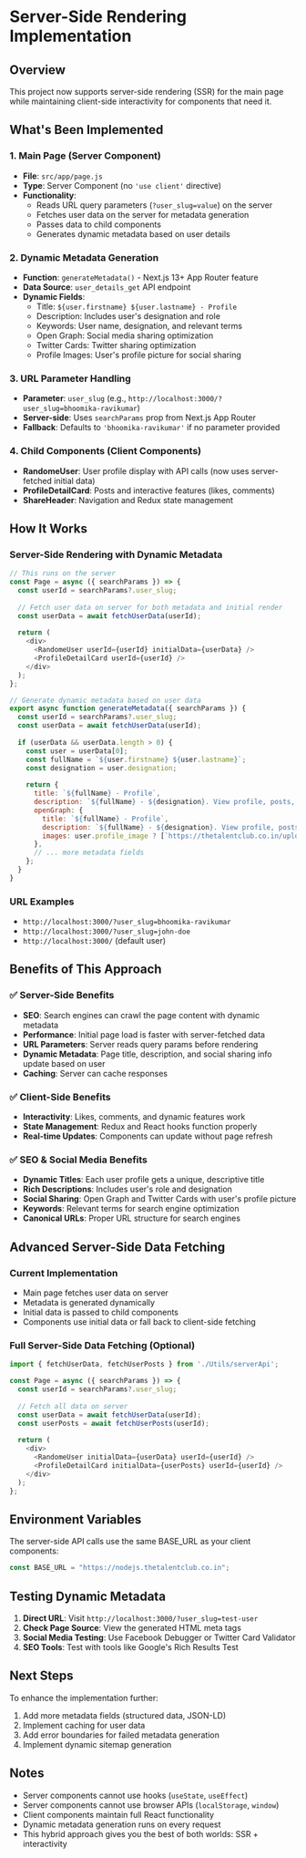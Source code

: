 # Server-Side Rendering Implementation

## Overview
This project now supports server-side rendering (SSR) for the main page while maintaining client-side interactivity for components that need it.

## What's Been Implemented

### 1. Main Page (Server Component)
- **File**: `src/app/page.js`
- **Type**: Server Component (no `'use client'` directive)
- **Functionality**: 
  - Reads URL query parameters (`?user_slug=value`) on the server
  - Fetches user data on the server for metadata generation
  - Passes data to child components
  - Generates dynamic metadata based on user details

### 2. Dynamic Metadata Generation
- **Function**: `generateMetadata()` - Next.js 13+ App Router feature
- **Data Source**: `user_details_get` API endpoint
- **Dynamic Fields**:
  - Title: `${user.firstname} ${user.lastname} - Profile`
  - Description: Includes user's designation and role
  - Keywords: User name, designation, and relevant terms
  - Open Graph: Social media sharing optimization
  - Twitter Cards: Twitter sharing optimization
  - Profile Images: User's profile picture for social sharing

### 3. URL Parameter Handling
- **Parameter**: `user_slug` (e.g., `http://localhost:3000/?user_slug=bhoomika-ravikumar`)
- **Server-side**: Uses `searchParams` prop from Next.js App Router
- **Fallback**: Defaults to `'bhoomika-ravikumar'` if no parameter provided

### 4. Child Components (Client Components)
- **RandomeUser**: User profile display with API calls (now uses server-fetched initial data)
- **ProfileDetailCard**: Posts and interactive features (likes, comments)
- **ShareHeader**: Navigation and Redux state management

## How It Works

### Server-Side Rendering with Dynamic Metadata
```javascript
// This runs on the server
const Page = async ({ searchParams }) => {
  const userId = searchParams?.user_slug;
  
  // Fetch user data on server for both metadata and initial render
  const userData = await fetchUserData(userId);
  
  return (
    <div>
      <RandomeUser userId={userId} initialData={userData} />
      <ProfileDetailCard userId={userId} />
    </div>
  );
};

// Generate dynamic metadata based on user data
export async function generateMetadata({ searchParams }) {
  const userId = searchParams?.user_slug;
  const userData = await fetchUserData(userId);
  
  if (userData && userData.length > 0) {
    const user = userData[0];
    const fullName = `${user.firstname} ${user.lastname}`;
    const designation = user.designation;
    
    return {
      title: `${fullName} - Profile`,
      description: `${fullName} - ${designation}. View profile, posts, and more.`,
      openGraph: {
        title: `${fullName} - Profile`,
        description: `${fullName} - ${designation}. View profile, posts, and more.`,
        images: user.profile_image ? [`https://thetalentclub.co.in/upload/profile/${user.profile_image}`] : [],
      },
      // ... more metadata fields
    };
  }
}
```

### URL Examples
- `http://localhost:3000/?user_slug=bhoomika-ravikumar`
- `http://localhost:3000/?user_slug=john-doe`
- `http://localhost:3000/` (default user)

## Benefits of This Approach

### ✅ Server-Side Benefits
- **SEO**: Search engines can crawl the page content with dynamic metadata
- **Performance**: Initial page load is faster with server-fetched data
- **URL Parameters**: Server reads query params before rendering
- **Dynamic Metadata**: Page title, description, and social sharing info update based on user
- **Caching**: Server can cache responses

### ✅ Client-Side Benefits
- **Interactivity**: Likes, comments, and dynamic features work
- **State Management**: Redux and React hooks function properly
- **Real-time Updates**: Components can update without page refresh

### ✅ SEO & Social Media Benefits
- **Dynamic Titles**: Each user profile gets a unique, descriptive title
- **Rich Descriptions**: Includes user's role and designation
- **Social Sharing**: Open Graph and Twitter Cards with user's profile picture
- **Keywords**: Relevant terms for search engine optimization
- **Canonical URLs**: Proper URL structure for search engines

## Advanced Server-Side Data Fetching

### Current Implementation
- Main page fetches user data on server
- Metadata is generated dynamically
- Initial data is passed to child components
- Components use initial data or fall back to client-side fetching

### Full Server-Side Data Fetching (Optional)
```javascript
import { fetchUserData, fetchUserPosts } from './Utils/serverApi';

const Page = async ({ searchParams }) => {
  const userId = searchParams?.user_slug;
  
  // Fetch all data on server
  const userData = await fetchUserData(userId);
  const userPosts = await fetchUserPosts(userId);
  
  return (
    <div>
      <RandomeUser initialData={userData} userId={userId} />
      <ProfileDetailCard initialData={userPosts} userId={userId} />
    </div>
  );
};
```

## Environment Variables
The server-side API calls use the same BASE_URL as your client components:
```javascript
const BASE_URL = "https://nodejs.thetalentclub.co.in";
```

## Testing Dynamic Metadata
1. **Direct URL**: Visit `http://localhost:3000/?user_slug=test-user`
2. **Check Page Source**: View the generated HTML meta tags
3. **Social Media Testing**: Use Facebook Debugger or Twitter Card Validator
4. **SEO Tools**: Test with tools like Google's Rich Results Test

## Next Steps
To enhance the implementation further:
1. Add more metadata fields (structured data, JSON-LD)
2. Implement caching for user data
3. Add error boundaries for failed metadata generation
4. Implement dynamic sitemap generation

## Notes
- Server components cannot use hooks (`useState`, `useEffect`)
- Server components cannot use browser APIs (`localStorage`, `window`)
- Client components maintain full React functionality
- Dynamic metadata generation runs on every request
- This hybrid approach gives you the best of both worlds: SSR + interactivity 